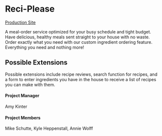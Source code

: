 # Reci-Please

[Production Site](https://reci-please.herokuapp.com)

A meal-order service optimized for your busy schedule and tight budget. Have delicious, healthy meals sent straight to your house with no waste. Order exactly what you need with our custom ingredient ordering feature. Everything you need and nothing more!

## Possible Extensions
Possible extensions include recipe reviews, search function for recipes, and a form to enter ingredients you have in the house to receive a list of recipes you can make with them.

#### Project Manager 
Amy Kinter
#### Project Members
Mike Schutte, Kyle Heppenstall, Annie Wolff